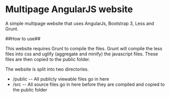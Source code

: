 Multipage AngularJS website
===============

A simple multipage website that uses AngularJs, Bootstrap 3, Less and Grunt.

##How to use##

This website requires Grunt to compile the files. Grunt will compile the less files into css and uglify (aggregate and minify) the javascript files. These files are then copied to the public folder.

The website is split into two directories.
* /public -- All publicly viewable files go in here
* /src -- All source files go in here before they are compiled and copied to the public folder

